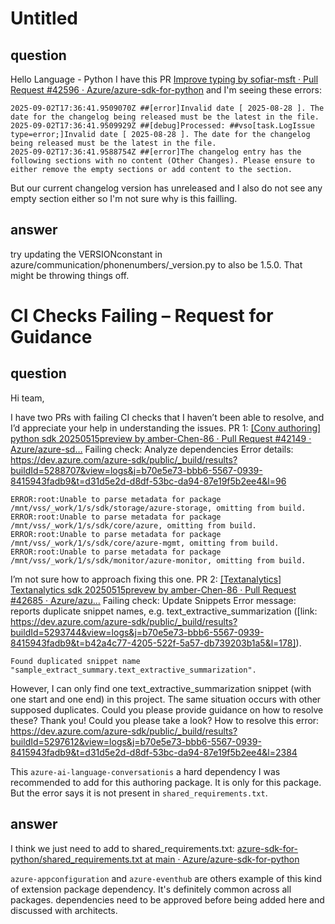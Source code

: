 # Untitled

## question 
Hello Language - Python
I have this PR [Improve typing by sofiar-msft · Pull Request #42596 · Azure/azure-sdk-for-python](https://github.com/Azure/azure-sdk-for-python/pull/42596) and I'm seeing these errors:
```
2025-09-02T17:36:41.9509070Z ##[error]Invalid date [ 2025-08-28 ]. The date for the changelog being released must be the latest in the file.
2025-09-02T17:36:41.9509929Z ##[debug]Processed: ##vso[task.LogIssue type=error;]Invalid date [ 2025-08-28 ]. The date for the changelog being released must be the latest in the file.
2025-09-02T17:36:41.9588754Z ##[error]The changelog entry has the following sections with no content (Other Changes). Please ensure to either remove the empty sections or add content to the section.
```
But our current changelog version has unreleased and I also do not see any empty section either so I'm not sure why is this failling.

## answer
try updating the VERSIONconstant in azure/communication/phonenumbers/_version.py to also be 1.5.0. That might be throwing things off.

# CI Checks Failing – Request for Guidance

## question 
Hi team,

I have two PRs with failing CI checks that I haven’t been able to resolve, and I’d appreciate your help in understanding the issues.
PR 1: [[Conv authoring] python sdk 20250515preview by amber-Chen-86 · Pull Request #42149 · Azure/azure-sd…](https://github.com/Azure/azure-sdk-for-python/pull/42149)
Failing check: Analyze dependencies
Error details: https://dev.azure.com/azure-sdk/public/_build/results?buildId=5288707&view=logs&j=b70e5e73-bbb6-5567-0939-8415943fadb9&t=d31d5e2d-d8df-53bc-da94-87e19f5b2ee4&l=96
```
ERROR:root:Unable to parse metadata for package /mnt/vss/_work/1/s/sdk/storage/azure-storage, omitting from build.
ERROR:root:Unable to parse metadata for package /mnt/vss/_work/1/s/sdk/core/azure, omitting from build.
ERROR:root:Unable to parse metadata for package /mnt/vss/_work/1/s/sdk/core/azure-mgmt, omitting from build.
ERROR:root:Unable to parse metadata for package /mnt/vss/_work/1/s/sdk/monitor/azure-monitor, omitting from build.
```
I’m not sure how to approach fixing this one.
PR 2: [[Textanalytics] Textanalytics sdk 20250515prevew by amber-Chen-86 · Pull Request #42685 · Azure/azu…](https://github.com/Azure/azure-sdk-for-python/pull/42685)
Failing check: Update Snippets
Error message: reports duplicate snippet names, e.g. text_extractive_summarization ([link: https://dev.azure.com/azure-sdk/public/_build/results?buildId=5293744&view=logs&j=b70e5e73-bbb6-5567-0939-8415943fadb9&t=b42a4c77-4205-522f-5a57-db739203b1a5&l=178]).
```
Found duplicated snippet name "sample_extract_summary.text_extractive_summarization".
```
However, I can only find one text_extractive_summarization snippet (with one start and one end) in this project. The same situation occurs with other supposed duplicates.
Could you please provide guidance on how to resolve these? Thank you!
Could you please take a look? How to resolve this error: https://dev.azure.com/azure-sdk/public/_build/results?buildId=5297612&view=logs&j=b70e5e73-bbb6-5567-0939-8415943fadb9&t=d31d5e2d-d8df-53bc-da94-87e19f5b2ee4&l=2384
 
This `azure-ai-language-conversationis` a hard dependency I was recommended to add for this authoring package. It is only for this package. But the error says it is not present in `shared_requirements.txt`.

## answer
I think we just need to add to shared_requirements.txt:
[azure-sdk-for-python/shared_requirements.txt at main · Azure/azure-sdk-for-python](https://github.com/Azure/azure-sdk-for-python/blob/main/shared_requirements.txt)

`azure-appconfiguration` and `azure-eventhub` are others example of this kind of extension package dependency.
It's definitely common across all packages. dependencies need to be approved before being added here and discussed with architects.

